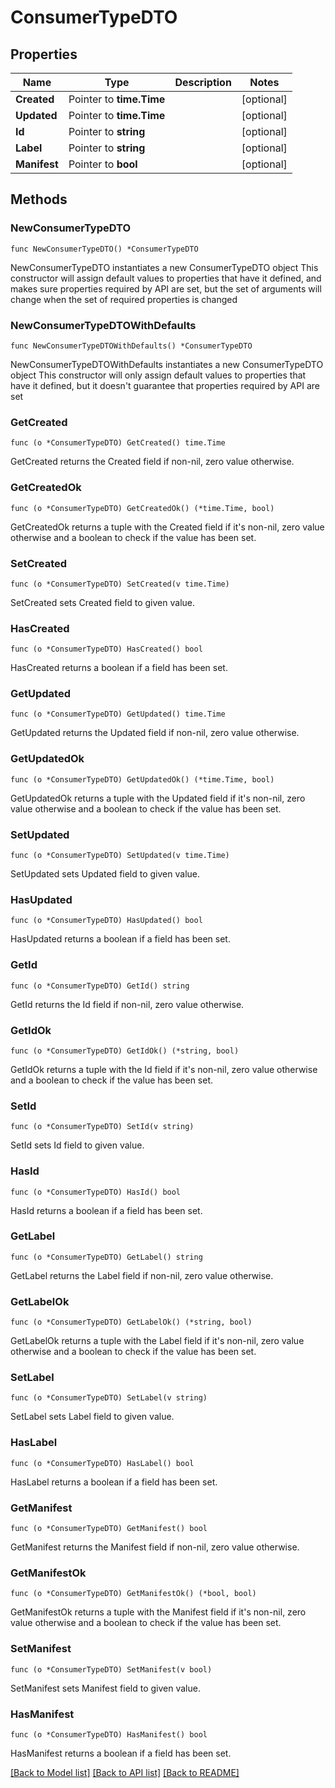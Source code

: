 # ConsumerTypeDTO

## Properties

Name | Type | Description | Notes
------------ | ------------- | ------------- | -------------
**Created** | Pointer to **time.Time** |  | [optional] 
**Updated** | Pointer to **time.Time** |  | [optional] 
**Id** | Pointer to **string** |  | [optional] 
**Label** | Pointer to **string** |  | [optional] 
**Manifest** | Pointer to **bool** |  | [optional] 

## Methods

### NewConsumerTypeDTO

`func NewConsumerTypeDTO() *ConsumerTypeDTO`

NewConsumerTypeDTO instantiates a new ConsumerTypeDTO object
This constructor will assign default values to properties that have it defined,
and makes sure properties required by API are set, but the set of arguments
will change when the set of required properties is changed

### NewConsumerTypeDTOWithDefaults

`func NewConsumerTypeDTOWithDefaults() *ConsumerTypeDTO`

NewConsumerTypeDTOWithDefaults instantiates a new ConsumerTypeDTO object
This constructor will only assign default values to properties that have it defined,
but it doesn't guarantee that properties required by API are set

### GetCreated

`func (o *ConsumerTypeDTO) GetCreated() time.Time`

GetCreated returns the Created field if non-nil, zero value otherwise.

### GetCreatedOk

`func (o *ConsumerTypeDTO) GetCreatedOk() (*time.Time, bool)`

GetCreatedOk returns a tuple with the Created field if it's non-nil, zero value otherwise
and a boolean to check if the value has been set.

### SetCreated

`func (o *ConsumerTypeDTO) SetCreated(v time.Time)`

SetCreated sets Created field to given value.

### HasCreated

`func (o *ConsumerTypeDTO) HasCreated() bool`

HasCreated returns a boolean if a field has been set.

### GetUpdated

`func (o *ConsumerTypeDTO) GetUpdated() time.Time`

GetUpdated returns the Updated field if non-nil, zero value otherwise.

### GetUpdatedOk

`func (o *ConsumerTypeDTO) GetUpdatedOk() (*time.Time, bool)`

GetUpdatedOk returns a tuple with the Updated field if it's non-nil, zero value otherwise
and a boolean to check if the value has been set.

### SetUpdated

`func (o *ConsumerTypeDTO) SetUpdated(v time.Time)`

SetUpdated sets Updated field to given value.

### HasUpdated

`func (o *ConsumerTypeDTO) HasUpdated() bool`

HasUpdated returns a boolean if a field has been set.

### GetId

`func (o *ConsumerTypeDTO) GetId() string`

GetId returns the Id field if non-nil, zero value otherwise.

### GetIdOk

`func (o *ConsumerTypeDTO) GetIdOk() (*string, bool)`

GetIdOk returns a tuple with the Id field if it's non-nil, zero value otherwise
and a boolean to check if the value has been set.

### SetId

`func (o *ConsumerTypeDTO) SetId(v string)`

SetId sets Id field to given value.

### HasId

`func (o *ConsumerTypeDTO) HasId() bool`

HasId returns a boolean if a field has been set.

### GetLabel

`func (o *ConsumerTypeDTO) GetLabel() string`

GetLabel returns the Label field if non-nil, zero value otherwise.

### GetLabelOk

`func (o *ConsumerTypeDTO) GetLabelOk() (*string, bool)`

GetLabelOk returns a tuple with the Label field if it's non-nil, zero value otherwise
and a boolean to check if the value has been set.

### SetLabel

`func (o *ConsumerTypeDTO) SetLabel(v string)`

SetLabel sets Label field to given value.

### HasLabel

`func (o *ConsumerTypeDTO) HasLabel() bool`

HasLabel returns a boolean if a field has been set.

### GetManifest

`func (o *ConsumerTypeDTO) GetManifest() bool`

GetManifest returns the Manifest field if non-nil, zero value otherwise.

### GetManifestOk

`func (o *ConsumerTypeDTO) GetManifestOk() (*bool, bool)`

GetManifestOk returns a tuple with the Manifest field if it's non-nil, zero value otherwise
and a boolean to check if the value has been set.

### SetManifest

`func (o *ConsumerTypeDTO) SetManifest(v bool)`

SetManifest sets Manifest field to given value.

### HasManifest

`func (o *ConsumerTypeDTO) HasManifest() bool`

HasManifest returns a boolean if a field has been set.


[[Back to Model list]](../README.md#documentation-for-models) [[Back to API list]](../README.md#documentation-for-api-endpoints) [[Back to README]](../README.md)


